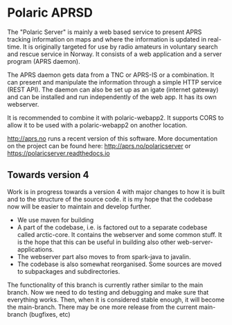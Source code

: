 # Polaric APRSD

The "Polaric Server" is mainly a web based service to present APRS tracking information on maps and where 
the information is updated in real-time. It is originally targeted for use by radio amateurs in voluntary 
search and rescue service in Norway. It consists of a web application and a server program (APRS daemon). 
 
The APRS daemon gets data from a TNC or APRS-IS or a combination. It can present 
and manipulate the information through a simple HTTP service (REST API). The daemon can 
also be set up as an igate (internet gateway) and can be installed and run independently 
of the web app. It has its own webserver. 

It is recommended to combine it with polaric-webapp2. It supports CORS to allow it to be used 
with a polaric-webapp2 on another location.

http://aprs.no runs a recent version of this software. More documentation on the project can be found here: 
http://aprs.no/polaricserver or https://polaricserver.readthedocs.io

## Towards version 4
Work is in progress towards a version 4 with major changes to how it is built and to the structure of the source code. it is my hope that the codebase now will be easier to maintain and develop further. 
* We use maven for building
* A part of the codebase, i.e. is factored out to a separate codebase called arctic-core. It contains the webserver and some common stuff. It is the hope that this can be useful in building also other web-server-applications.
* The webserver part also moves to from spark-java to javalin. 
* The codebase is also somewhat reorganised. Some sources are moved to subpackages and subdirectories.

The functionality of this branch is currently rather similar to the main branch. Now we need to do testing and debugging and make sure that everything works. Then, when it is considered stable enough, it will become the main-branch. There may be one more release from the current main-branch (bugfixes, etc)


